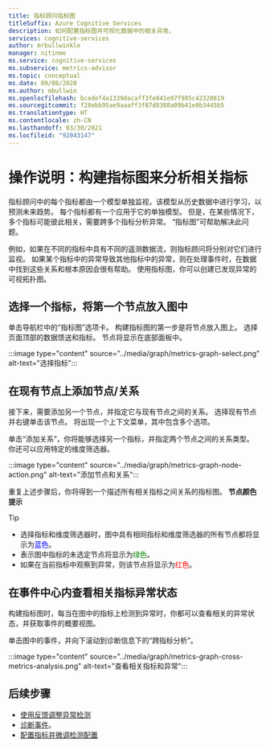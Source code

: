 ```yaml
---
title: 指标顾问指标图
titleSuffix: Azure Cognitive Services
description: 如何配置指标图并可视化数据中的相关异常。
services: cognitive-services
author: mrbullwinkle
manager: nitinme
ms.service: cognitive-services
ms.subservice: metrics-advisor
ms.topic: conceptual
ms.date: 09/08/2020
ms.author: mbullwin
ms.openlocfilehash: bcedef4a1339dacaff3fe841e97f985c42320819
ms.sourcegitcommit: f28ebb95ae9aaaff3f87d8388a09b41e0b3445b5
ms.translationtype: HT
ms.contentlocale: zh-CN
ms.lasthandoff: 03/30/2021
ms.locfileid: "92043147"
---
```

# <a name="how-to-build-a-metrics-graph-to-analyze-related-metrics"></a>操作说明：构建指标图来分析相关指标

指标顾问中的每个指标都由一个模型单独监视，该模型从历史数据中进行学习，以预测未来趋势。 每个指标都有一个应用于它的单独模型。 但是，在某些情况下，多个指标可能彼此相关，需要跨多个指标分析异常。 “指标图”可帮助解决此问题。 

例如，如果在不同的指标中具有不同的遥测数据流，则指标顾问将分别对它们进行监视。 如果某个指标中的异常导致其他指标中的异常，则在处理事件时，在数据中找到这些关系和根本原因会很有帮助。 使用指标图，你可以创建已发现异常的可视拓扑图。 

## <a name="select-a-metric-to-put-the-first-node-to-the-graph"></a>选择一个指标，将第一个节点放入图中

单击导航栏中的“指标图”选项卡。 构建指标图的第一步是将节点放入图上。 选择页面顶部的数据馈送和指标。 节点将显示在底部面板中。 

:::image type="content" source="../media/graph/metrics-graph-select.png" alt-text="选择指标":::

## <a name="add-a-noderelation-on-existing-node"></a>在现有节点上添加节点/关系

接下来，需要添加另一个节点，并指定它与现有节点之间的关系。 选择现有节点并右键单击该节点。 将出现一个上下文菜单，其中包含多个选项。 

单击“添加关系”，你将能够选择另一个指标，并指定两个节点之间的关系类型。 你还可以应用特定的维度筛选器。 

:::image type="content" source="../media/graph/metrics-graph-node-action.png" alt-text="添加节点和关系":::

重复上述步骤后，你将得到一个描述所有相关指标之间关系的指标图。
**节点颜色提示**
> [!TIP]
> - 选择指标和维度筛选器时，图中具有相同指标和维度筛选器的所有节点都将显示为<font color=blue>蓝色</font>。
> - 表示图中指标的未选定节点将显示为<font color=green>绿色</font>。
> - 如果在当前指标中观察到异常，则该节点将显示为<font color=red>红色</font>。

## <a name="view-related-metrics-anomaly-status-in-incident-hub"></a>在事件中心内查看相关指标异常状态

构建指标图时，每当在图中的指标上检测到异常时，你都可以查看相关的异常状态，并获取事件的概要视图。 

单击图中的事件，并向下滚动到诊断信息下的“跨指标分析”。

:::image type="content" source="../media/graph/metrics-graph-cross-metrics-analysis.png" alt-text="查看相关指标和异常":::

## <a name="next-steps"></a>后续步骤

- [使用反馈调整异常检测](anomaly-feedback.md)
- [诊断事件](diagnose-incident.md)。
- [配置指标并微调检测配置](configure-metrics.md)
